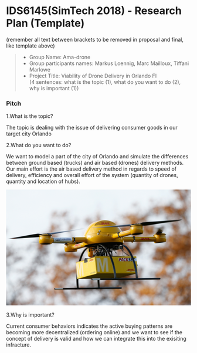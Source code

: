 # IDS6145(SimTech 2018) - Research Plan (Template)
(remember all text between brackets to be removed in proposal and final, like template above)

> * Group Name: Ama-drone
> * Group participants names: Markus Loennig, Marc Mailloux, Tiffani Marlowe
> * Project Title: Viability of Drone Delivery in Orlando Fl  
(4 sentences: what is the topic (1), what do you want to do (2), why is important (1))


### Pitch

1.What is the topic?

The topic is dealing with the issue of delivering consumer goods in our target city Orlando

2.What do you want to do?

We want to model a part of the city of Orlando and simulate the differences between ground based (trucks) and air based (drones) delivery methods. Our main effort is the air based delivery method in regards to speed of delivery, efficiency and overall effort of the system (quantity of drones, quantity and location of hubs).

![SAMPLE IMAGE 1](images/DHL.jpg)

3.Why is important?

Current consumer behaviors indicates the active buying patterns are becoming more decentralized (ordering online) and we want to see if the concept of delivery is valid and how we can integrate this into the exisiting infracture.

